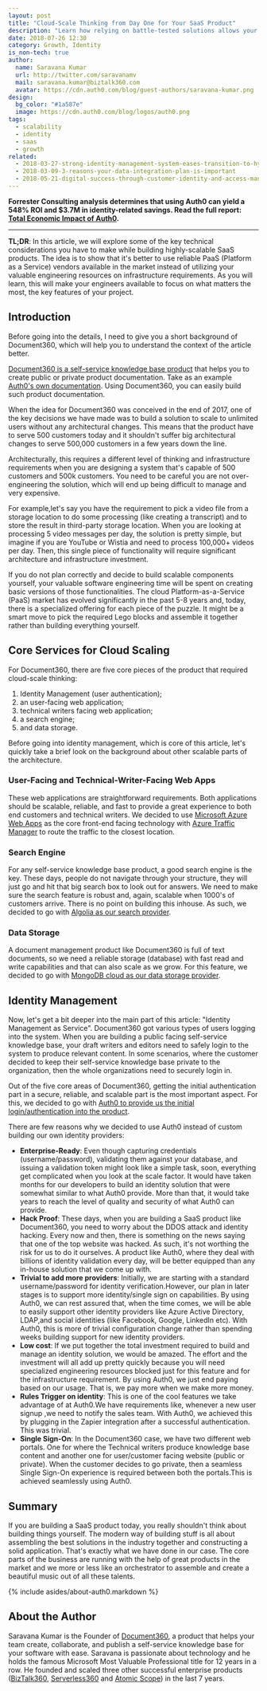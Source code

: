 ```yaml
---
layout: post
title: "Cloud-Scale Thinking from Day One for Your SaaS Product"
description: "Learn how relying on battle-tested solutions allows your engineers to focus on what matters most to your company — the unique features of your SaaS product."
date: 2018-07-26 12:30
category: Growth, Identity
is_non-tech: true
author:
  name: Saravana Kumar
  url: http://twitter.com/saravanamv
  mail: saravana.kumar@biztalk360.com
  avatar: https://cdn.auth0.com/blog/guest-authors/saravana-kumar.png
design:
  bg_color: "#1a587e"
  image: https://cdn.auth0.com/blog/logos/auth0.png
tags:
  - scalability
  - identity
  - saas
  - growth
related:
  - 2018-03-27-strong-identity-management-system-eases-transition-to-hybrid-cloud
  - 2018-03-09-3-reasons-your-data-integration-plan-is-important
  - 2018-05-21-digital-success-through-customer-identity-and-access-management
---
```


<div class="alert alert-info alert-icon">
  <i class="icon-budicon-500"></i>
  <strong>Forrester Consulting analysis determines that using Auth0 can yield a 548% ROI and $3.7M in identity-related savings. Read the full report: <a href="https://resources.auth0.com/forrester-tei-research-case-study/">Total Economic Impact of Auth0</a>.</strong>
</div>

---

**TL;DR**: In this article, we will explore some of the key technical considerations you have to make while building highly-scalable SaaS products. The idea is to show that it's better to use reliable PaaS (Platform as a Service) vendors available in the market instead of utilizing your valuable engineering resources on infrastructure requirements. As you will learn, this will make your engineers available to focus on what matters the most, the key features of your project.

## Introduction

Before going into the details, I need to give you a short background of Document360, which will help you to understand the context of the article better.
 
[Document360 is a self-service knowledge base product](https://document360.io/) that helps you to create public or private product documentation. Take as an example [Auth0's own documentation](https://auth0.com/docs/getting-started). Using Document360, you can easily build such product documentation.
 
When the idea for Document360 was conceived in the end of 2017, one of the key decisions we have made was to build a solution to scale to unlimited users without any architectural changes. This means that the product have to serve 500 customers today and it shouldn't suffer big architectural changes to serve 500,000 customers in a few years down the line.
 
Architecturally, this requires a different level of thinking and infrastructure requirements when you are designing a system that's capable of 500 customers and 500k customers. You need to be careful you are not over-engineering the solution, which will end up being difficult to manage and very expensive.
 
For example,let's say you have the requirement to pick a video file from a storage location to do some processing (like creating a transcript) and to store the result in third-party storage location. When you are looking at processing 5 video messages per day, the solution is pretty simple, but imagine if you are YouTube or Wistia and need to process 100,000+ videos per day. Then, this single piece of functionality will require significant architecture and infrastructure investment.
 
If you do not plan correctly and decide to build scalable components yourself, your valuable software engineering time will be spent on creating basic versions of those functionalities. The cloud Platform-as-a-Service (PaaS) market has evolved significantly in the past 5-8 years and, today, there is a specialized offering for each piece of the puzzle. It might be a smart move to pick the required Lego blocks and assemble it together rather than building everything yourself.

## Core Services for Cloud Scaling

For Document360, there are five core pieces of the product that required cloud-scale thinking:

1. Identity Management (user authentication);
2. an user-facing web application;
3. technical writers facing web application;
4. a search engine;
5. and data storage.

Before going into identity management, which is core of this article, let's quickly take a brief look on the background about other scalable parts of the architecture.

### User-Facing and Technical-Writer-Facing Web Apps
 
These web applications are straightforward requirements. Both applications should be scalable, reliable, and fast to provide a great experience to both end customers and technical writers. We decided to use [Microsoft Azure Web Apps](https://azure.microsoft.com/en-gb/services/app-service/web/) as the core front-end facing technology with [Azure Traffic Manager](https://azure.microsoft.com/en-gb/services/traffic-manager/) to route the traffic to the closest location.

### Search Engine
 
For any self-service knowledge base product, a good search engine is the key. These days, people do not navigate through your structure, they will just go and hit that big search box to look out for answers. We need to make sure the search feature is robust and, again, scalable  when 1000's of customers arrive. There is no point on building this inhouse. As such, we decided to go with [Algolia as our search provider](https://www.algolia.com/).

### Data Storage
 
A document management product like Document360 is full of text documents, so we need a reliable storage (database) with fast read and write capabilities and that can also scale as we grow. For this feature, we decided to go with [MongoDB cloud as our data storage provider](https://www.mongodb.com/cloud).

## Identity Management

Now, let's get a bit deeper into the main part of this article: "Identity Management as Service". Document360 got various types of users logging into the system. When you are building a public facing self-service knowledge base, your draft writers and editors need to safely login to the system to produce relevant content. In some scenarios, where the customer decided to keep their self-service knowledge base private to the organization, then the whole organizations need to securely login in.

Out of the five core areas of Document360, getting the initial authentication part in a secure, reliable, and scalable part is the most important aspect. For this, we decided to go with [Auth0 to provide us the initial login/authentication into the product](https://auth0.com/).

There are few reasons why we decided to use Auth0 instead of custom building our own identity providers:

- **Enterprise-Ready**: Even though capturing credentials (username/password), validating them against your database, and issuing a validation token might look like a simple task, soon, everything get complicated when you look at the scale factor. It would have taken months for our developers to build an identity solution that were somewhat similar to what Auth0 provide. More than that, it would take years to reach the level of quality and security of what Auth0 can provide.
- **Hack Proof**: These days, when you are building a SaaS product like Document360, you need to worry about the DDOS attack and identity hacking. Every now and then, there is something on the news saying that one of the top website was hacked. As such, it's not worthing the risk for us to do it ourselves. A product like Auth0, where they deal with billions of identity validation every day, will be better equipped than any in-house solution that we come up with.
- **Trivial to add more providers**: Initially, we are starting with a standard username/password for identity verification.However, our plan in later stages is to support more identity/single sign on capabilities. By using Auth0, we can rest assured that, when the time comes, we will be able to easily support other identity providers  like Azure Active Directory, LDAP,and social identities (like Facebook, Google, LinkedIn etc). With Auth0, this is more of trivial configuration change rather than spending weeks building support for new identity providers.
- **Low cost**: If we put together the total investment required to build and manage an identity solution, we would be amazed.  The effort and the investment will all add up pretty quickly because you will need specialized engineering resources blocked just for this feature and for the infrastructure requirement. By using Auth0, we just end paying based on our usage. That is, we pay more when we make more money.
- **Rules Trigger on identity**: This is one of the cool features we take advantage of at Auth0.We have requirements like, whenever a new user signup ,we need to notify the sales team. With Auth0, we achieved this by plugging in the Zapier integration after a successful authentication. This was trivial.
- **Single Sign-On**: In the Document360 case, we have two different web portals. One for where the Technical writers produce knowledge base content and another one for user/customer facing website (public or private). When the customer decides to go private, then a seamless Single Sign-On experience is required between both the portals.This is achieved seamlessly using Auth0.

## Summary

If you are building a SaaS product today, you really shouldn't think about building things yourself. The modern way of building stuff is all about assembling the best solutions in the industry together and constructing a solid application. That's exactly what we have done in our case. The core parts of the business are running with the help of great products in the market and we more or less like an orchestrator to assemble and create a beautiful music out of all these talents.

{% include asides/about-auth0.markdown %}

## About the Author

Saravana Kumar is the Founder of [Document360](https://document360.io/), a  product that helps your team create, collaborate, and publish a self-service knowledge base for your software with ease.  Saravana is passionate about technology and he holds the famous Microsoft Most Valuable Professional title for 12 years in a row. He founded and scaled three other successful enterprise products ([BizTalk360](https://www.biztalk360.com/), [Serverless360](https://www.serverless360.com/) and [Atomic Scope](https://www.atomicscope.com/)) in the last 7 years.
